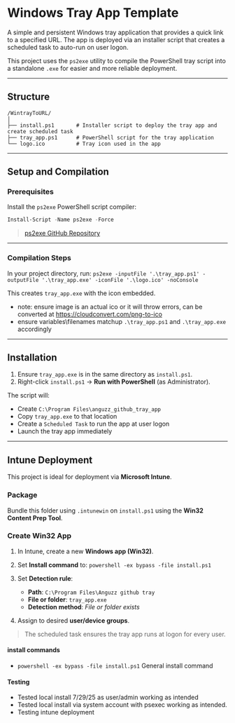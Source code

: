 # Windows Tray App Template

A simple and persistent Windows tray application that provides a quick link to a specified URL. The app is deployed via an installer script that creates a scheduled task to auto-run on user logon.

This project uses the `ps2exe` utility to compile the PowerShell tray script into a standalone `.exe` for easier and more reliable deployment.

---



##  Structure

```
/WintrayToURL/
│
├── install.ps1       # Installer script to deploy the tray app and create scheduled task
├── tray_app.ps1      # PowerShell script for the tray application
└── logo.ico          # Tray icon used in the app
```

---

##  Setup and Compilation

###  Prerequisites

Install the `ps2exe` PowerShell script compiler:

```powershell
Install-Script -Name ps2exe -Force
```

> [ps2exe GitHub Repository](https://github.com/MScholtes/PS2EXE)

---

###  Compilation Steps

In your project directory, run:
`ps2exe -inputFile '.\tray_app.ps1' -outputFile '.\tray_app.exe' -iconFile '.\logo.ico' -noConsole`

This creates `tray_app.exe` with the icon embedded.

  - note: ensure image is an actual ico or it will throw errors, can be converted at https://cloudconvert.com/png-to-ico
  - ensure variables\filenames matchup `.\tray_app.ps1` and `.\tray_app.exe` accordingly

---

##  Installation

1. Ensure `tray_app.exe` is in the same directory as `install.ps1`.
2. Right-click `install.ps1` → **Run with PowerShell** (as Administrator).

The script will:
- Create `C:\Program Files\anguzz_github_tray_app`
- Copy `tray_app.exe` to that location
- Create a `Scheduled Task` to run the app at user logon
- Launch the tray app immediately

---

##  Intune Deployment 

This project is ideal for deployment via **Microsoft Intune**.

###  Package

Bundle this folder using `.intunewin` on `install.ps1` using the **Win32 Content Prep Tool**.

###  Create Win32 App

1. In Intune, create a new **Windows app (Win32)**.
2. Set **Install command** to:
  `powershell -ex bypass -file install.ps1`
3. Set **Detection rule**:
   - **Path**: `C:\Program Files\Anguzz github tray`
   - **File or folder**: `tray_app.exe`
   - **Detection method**: *File or folder exists*

4. Assign to desired **user/device groups**.

> The scheduled task ensures the tray app runs at logon for every user.


#### install commands 
- `powershell -ex bypass -file install.ps1`  General install command

#### Testing
- Tested local install 7/29/25 as user/admin working as intended
- Tested local install via system account with psexec working as intended. 
- Testing intune deployment 
